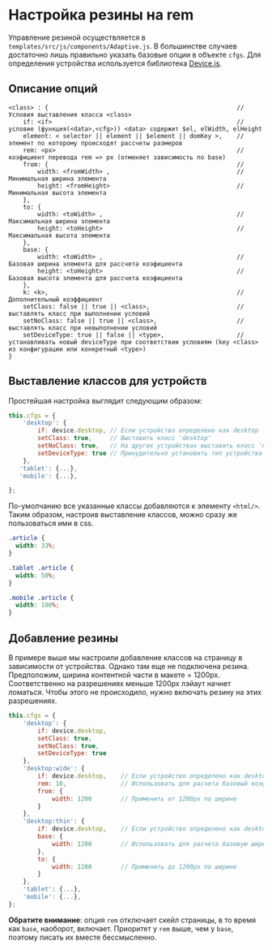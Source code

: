 # Настройка резины на rem

Управление резиной осуществляется в `templates/src/js/components/Adaptive.js`. В большинстве случаев достаточно лишь правильно указать базовые опции в объекте `cfgs`. Для определения устройства используется библиотека [Device.js](http://matthewhudson.me/projects/device.js/).

## Описание опций

```
<class> : {                                                    // Условия выставления класса <class>
    if: <if>                                                   // условие (функция(<data>,<cfg>)) <data> содержит $el, elWidth, elHeight
    element: < selector || element || $element || domKey >,    // элемент по которому происходят рассчеты размеров
    rem: <px>                                                  // коэфициент перевода rem => px (отменяет зависимость по base)
    from: {                                                    //
        width: <fromWidth> ,                                   // Минимальная ширина элемента
        height: <fromHeight>                                   // Минимальная высота элемента
    },
    to: {
        width: <toWidth> ,                                     // Максимальная ширина элемента
        height: <toHeight>                                     // Максимальная высота элемента
    },
    base: {
        width: <toWidth> ,                                     // Базовая ширина элемента для рассчета коэфициента
        height: <toHeight>                                     // Базовая высота элемента для рассчета коэфициента
    },
    k: <k>,                                                    // Дополнительный коэффициент
    setClass: false || true || <class>,                        // выставлять класс при выполнении условий
    setNoClass: false || true || <class>,                      // выставлять класс при невыполнении условий
    setDeviceType: true || false || <type>,                    // устанавливать новый deviceType при соответствии условиям (key <class> из конфигурации или конкретный <type>)
}
```

## Выставление классов для устройств

Простейшая настройка выглядит следующим образом:

```js
this.cfgs = {
    'desktop': {
        if: device.desktop, // Если устройство определено как desktop
        setClass: true,     // Выставить класс 'desktop'
        setNoClass: true,   // На других устройствах выставить класс 'no-desktop'
        setDeviceType: true // Принудительно установить тип устройства как desktop
    },
   'tablet': {...},
   'mobile': {...},

};
```

По-умолчанию все указанные классы добавляются к элементу `<html/>`. Таким образом, настроив выставление классов, можно сразу же пользоваться ими в css.

```css
.article {
  width: 33%;
}

.tablet .article {
  width: 50%;
}

.mobile .article {
  width: 100%;
}
```

## Добавление резины

В примере выше мы настроили добавление классов на страницу в зависимости от устройства. Однако там еще не подключена резина. Предположим, ширина контентной части в макете = 1200px. Соответственно на разрешениях меньше 1200px лэйаут начнет ломаться. Чтобы этого не происходило, нужно включать резину на этих разрешениях.

```js
this.cfgs = {
    'desktop': {
        if: device.desktop,
        setClass: true,
        setNoClass: true,
        setDeviceType: true
    },
    'desktop:wide': {
        if: device.desktop,    // Если устройство определено как desktop
        rem: 10,               // Использовать для расчета базовый коэффициент (отключает скейл)
        from: {
            width: 1200        // Применить от 1200px по ширине
        }
    },
    'desktop:thin': {
        if: device.desktop,    // Если устройство определено как desktop
        base: {
            width: 1200        // Использовать для расчета базовую ширину (включает скейл)
        },
        to: {
            width: 1200        // Применить до 1200px по ширине
        }
    },
    'tablet': {...},
    'mobile': {...},
};
```

**Обратите внимание**: опция `rem` отключает скейл страницы, в то время как `base`, наоборот, включает. Приоритет у `rem` выше, чем у `base`, поэтому писать их вместе бессмысленно.
